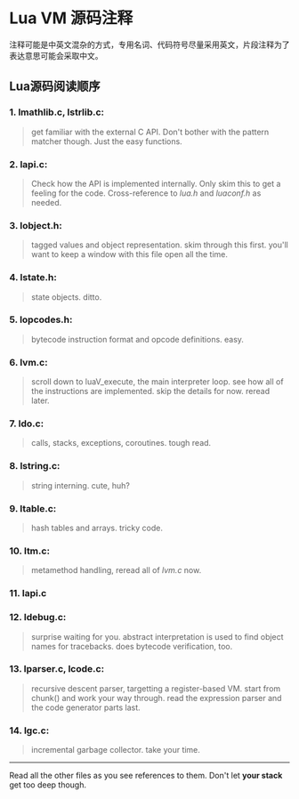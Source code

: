 # Lua VM 源码注释

注释可能是中英文混杂的方式，专用名词、代码符号尽量采用英文，片段注释为了表达意思可能会采取中文。

## Lua源码阅读顺序

### 1. **lmathlib.c, lstrlib.c:**

> get familiar with the external C API. Don't bother with the pattern matcher though. Just the easy functions.

### 2. **lapi.c:**

> Check how the API is implemented internally. Only skim this to get a feeling for the code. Cross-reference to *lua.h* and *luaconf.h* as needed.

### 3. **lobject.h:**

> tagged values and object representation. skim through this first. you'll want to keep a window with this file open all the time.

### 4. **lstate.h:**

> state objects. ditto.

### 5. **lopcodes.h:**

> bytecode instruction format and opcode definitions. easy.

### 6. **lvm.c:**

> scroll down to luaV_execute, the main interpreter loop. see how all of the instructions are implemented. skip the details for now. reread later.

### 7. **ldo.c:**

> calls, stacks, exceptions, coroutines. tough read.

### 8. **lstring.c:**

> string interning. cute, huh?

### 9. **ltable.c:**

> hash tables and arrays. tricky code.

### 10. **ltm.c:**

> metamethod handling, reread all of *lvm.c* now.

### 11. **lapi.c**

### 12. **ldebug.c:**

> surprise waiting for you. abstract interpretation is used to find object names for tracebacks. does bytecode verification, too.

### 13. **lparser.c, lcode.c:**

> recursive descent parser, targetting a register-based VM. start from chunk() and work your way through. read the expression parser and the code generator parts last.

### 14. **lgc.c:**

> incremental garbage collector. take your time.

---
Read all the other files as you see references to them. Don't let **your stack** get too deep though.

